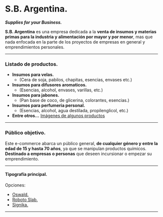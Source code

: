 # S.B. Argentina.
***Supplies for your Business.***

**S.B. Argentina** es una empresa dedicada a la **venta de insumos y materias primas para la industria y alimentación por mayor y por menor**, mas que nada enfocada en la parte de los proyectos de empresas en general y emprendimientos personales.

___

### Listado de productos.

- **Insumos para velas.**
    - (Cera de soja, pabilos, chapitas, esencias, envases etc.)
- **Insumos para difusores aromaticos.**
    - (Esencias, alcohol, envases, varillas, etc.)
- **Insumos para jabones.**
    - (Pan base de coco, de glicerina, colorantes, esencias.)
- **Insumos para perfumeria personal.**
    - (Esencias, alcohol, agua destilada, propilenglicol, etc.)
- **Entre otros...**
[Imágenes de algunos productos](https://www.instagram.com/sb.argentina/)

___

### Público objetivo.

Este e-commerce abarca un público general, **de cualquier género y entre la edad de 15 y hasta 70 años**, ya que se manipulan productos químicos. **Destinado a empresas o personas** que deseen incursionar o empezar su emprendimiento.

___

#### Tipografía principal.

Opciones:
- [Oswald.](https://fonts.google.com/specimen/Oswald?query=oswald)
- [Roboto Slab.](https://fonts.google.com/specimen/Roboto+Slab?query=roboto)
- [Signika.](https://fonts.google.com/specimen/Signika?query=sig)

___

